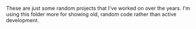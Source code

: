 These are just some random projects that I've worked on over the years. I'm using this folder more for showing old, random code rather than active development.